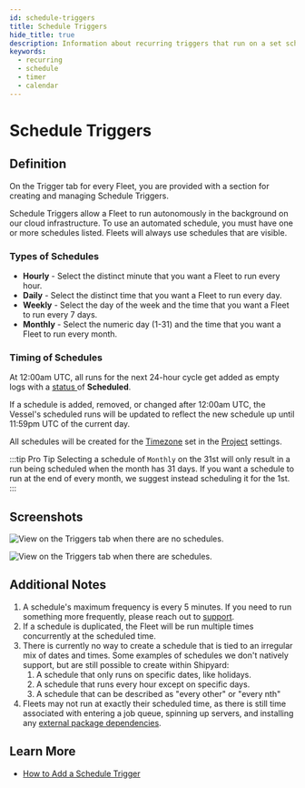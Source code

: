```yaml
---
id: schedule-triggers
title: Schedule Triggers
hide_title: true
description: Information about recurring triggers that run on a set schedule.
keywords:
  - recurring
  - schedule
  - timer
  - calendar
---
```


# Schedule Triggers

## Definition

On the Trigger tab for every Fleet, you are provided with a section for creating and managing Schedule Triggers.

Schedule Triggers allow a Fleet to run autonomously in the background on our cloud infrastructure. To use an automated schedule, you must have one or more schedules listed. Fleets will always use schedules that are visible.

### Types of Schedules

- **Hourly** - Select the distinct minute that you want a Fleet to run every hour.
- **Daily** - Select the distinct time that you want a Fleet to run every day.  
- **Weekly** - Select the day of the week and the time that you want a Fleet to run every 7 days.  
- **Monthly** - Select the numeric day \(1-31\) and the time that you want a Fleet to run every month.

### Timing of Schedules <a id="timing-of-scheduling"></a>

At 12:00am UTC, all runs for the next 24-hour cycle get added as empty logs with a [status ](../other-functions/status.md)of **Scheduled**.

If a schedule is added, removed, or changed after 12:00am UTC, the Vessel's scheduled runs will be updated to reflect the new schedule up until 11:59pm UTC of the current day.

All schedules will be created for the [Timezone](../other-functions/timestamps-and-timezones.md) set in the [Project](../projects.md) settings.

:::tip Pro Tip
Selecting a schedule of `Monthly` on the 31st will only result in a run being scheduled when the month has 31 days. If you want a schedule to run at the end of every month, we suggest instead scheduling it for the 1st.
:::

## Screenshots

![View on the Triggers tab when there are no schedules.](../../.gitbook/assets/no_schedule_triggers.png)

![View on the Triggers tab when there are schedules.](../../.gitbook/assets/multiple_schedule_triggers.png)

## Additional Notes

1. A schedule's maximum frequency is every 5 minutes. If you need to run something more frequently, please reach out to [support](mailto:support@shipyardapp.com).
2. If a schedule is duplicated, the Fleet will be run multiple times concurrently at the scheduled time.
3. There is currently no way to create a schedule that is tied to an irregular mix of dates and times. Some examples of schedules we don't natively support, but are still possible to create within Shipyard:
   1. A schedule that only runs on specific dates, like holidays.
   2. A schedule that runs every hour except on specific days.
   3. A schedule that can be described as "every other" or "every nth"
4. Fleets may not run at exactly their scheduled time, as there is still time associated with entering a job queue, spinning up servers, and installing any [external package dependencies](../requirements/external-package-dependencies.md).

## Learn More

- [How to Add a Schedule Trigger](../../how-tos/triggers/add-schedule-trigger.md)

